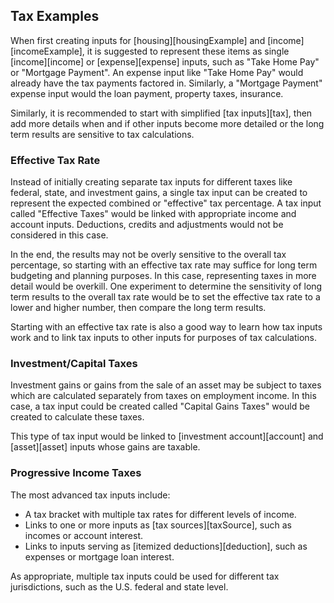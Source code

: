 ## Tax Examples

When first creating inputs for [housing][housingExample] and [income][incomeExample], it is suggested to represent these items as single [income][income] or [expense][expense] inputs, such as "Take Home Pay" or "Mortgage Payment". An expense input like "Take Home Pay" would already have the tax payments factored in. Similarly, a "Mortgage Payment" expense input would the loan payment, property taxes, insurance.

Similarly, it is recommended to start with simplified [tax inputs][tax], then add more details when and if other inputs become more detailed or the long term results are sensitive to tax calculations. 

### Effective Tax Rate

Instead of initially creating separate tax inputs for different taxes like federal, state, and investment gains, a single tax input can be created to represent the expected combined or "effective" tax percentage. A tax input called "Effective Taxes" would be linked with appropriate income and account inputs. Deductions, credits and adjustments would not be considered in this case. 

In the end, the results may not be overly sensitive to the overall tax percentage, so starting with an effective tax rate may suffice for long term budgeting and planning purposes. In this case, representing taxes in more detail would be overkill. One experiment to determine the sensitivity of long term results to the overall tax rate would be to set the effective tax rate to a lower and higher number, then compare the long term results.

Starting with an effective tax rate is also a good way to learn how tax inputs work and to link tax inputs to other inputs for purposes of tax calculations.

### Investment/Capital Taxes

Investment gains or gains from the sale of an asset may be subject to taxes which are calculated separately from taxes on employment income. In this case, a tax input could be created called "Capital Gains Taxes" would be created to calculate these taxes.

This type of tax input would be linked to [investment account][account] and [asset][asset] inputs whose gains are taxable. 

### Progressive Income Taxes

The most advanced tax inputs include:

* A tax bracket with multiple tax rates for different levels of income.
* Links to one or more inputs as [tax sources][taxSource], such as incomes or account interest.
* Links to inputs serving as [itemized deductions][deduction], such as expenses or mortgage loan interest. 

As appropriate, multiple tax inputs could be used for different tax jurisdictions, such as the U.S. federal and state level.
